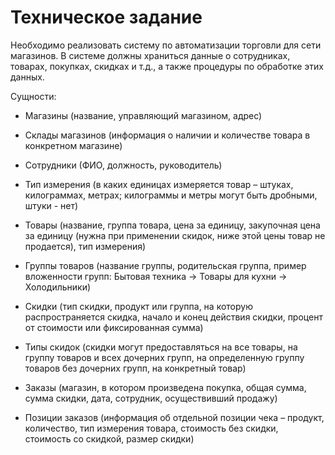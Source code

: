 Техническое задание
=====

Необходимо реализовать систему по автоматизации торговли для сети магазинов. В системе должны храниться данные о сотрудниках, товарах, покупках, скидках и т.д., а также процедуры по обработке этих данных.

Сущности:

- Магазины (название, управляющий магазином, адрес)

- Склады магазинов (информация о наличии и количестве товара в конкретном магазине)

- Сотрудники (ФИО, должность, руководитель)

- Тип измерения (в каких единицах измеряется товар – штуках, килограммах, метрах; килограммы и метры могут быть дробными, штуки - нет)

- Товары (название, группа товара, цена за единицу, закупочная цена за единицу (нужна при применении скидок, ниже этой цены товар не продается), тип измерения)

- Группы товаров (название группы, родительская группа, пример вложенности групп: Бытовая техника -> Товары для кухни -> Холодильники)

- Скидки (тип скидки, продукт или группа, на которую распространяется скидка, начало и конец действия скидки, процент от стоимости или фиксированная сумма)

- Типы скидок (скидки могут предоставляться на все товары, на группу товаров и всех дочерних групп, на определенную группу товаров без дочерних групп, на конкретный товар)

- Заказы (магазин, в котором произведена покупка, общая сумма, сумма скидки, дата, сотрудник, осуществивший продажу)

- Позиции заказов (информация об отдельной позиции чека – продукт, количество, тип измерения товара, стоимость без скидки, стоимость со скидкой, размер скидки)
